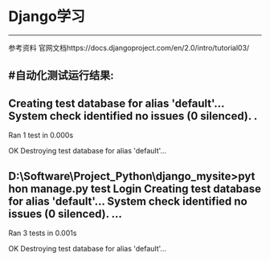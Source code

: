 # Django学习
---
参考资料 官网文档https://docs.djangoproject.com/en/2.0/intro/tutorial03/


#自动化测试运行结果:
---
Creating test database for alias 'default'...
System check identified no issues (0 silenced).
.
----------------------------------------------------------------------
Ran 1 test in 0.000s

OK
Destroying test database for alias 'default'...

D:\Software\Project_Python\django_mysite>python manage.py test Login
Creating test database for alias 'default'...
System check identified no issues (0 silenced).
...
----------------------------------------------------------------------
Ran 3 tests in 0.001s

OK
Destroying test database for alias 'default'...
